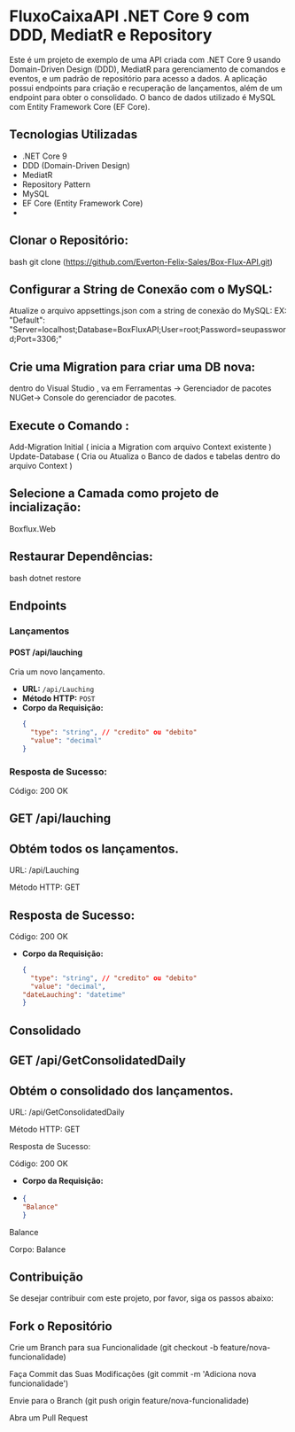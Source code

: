 # FluxoCaixaAPI .NET Core 9 com DDD, MediatR e Repository 
Este é um projeto de exemplo de uma API criada com .NET Core 9 usando Domain-Driven Design (DDD), MediatR para gerenciamento de comandos e eventos, e um padrão de repositório para acesso a dados. A aplicação possui endpoints para criação e recuperação de lançamentos, além de um endpoint para obter o consolidado. O banco de dados utilizado é MySQL com Entity Framework Core (EF Core).

## Tecnologias Utilizadas

- .NET Core 9
- DDD (Domain-Driven Design)
- MediatR
- Repository Pattern
- MySQL
- EF Core (Entity Framework Core)
- 
## Clonar o Repositório:
bash
git clone (https://github.com/Everton-Felix-Sales/Box-Flux-API.git)

## Configurar a String de Conexão com o MySQL: 
Atualize o arquivo appsettings.json com a string de conexão do MySQL:
EX:
"Default": "Server=localhost;Database=BoxFluxAPI;User=root;Password=seupassword;Port=3306;"

## Crie uma Migration para criar uma DB nova:
 dentro do Visual Studio , va em Ferramentas -> Gerenciador de pacotes NUGet-> Console do gerenciador de pacotes.
 
## Execute o Comando :
 Add-Migration Initial  ( inicia a Migration com arquivo Context existente )
 Update-Database ( Cria ou Atualiza o Banco de dados e tabelas dentro do arquivo Context )
 
## Selecione a Camada como projeto de incialização:
Boxflux.Web

## Restaurar Dependências:
bash
dotnet restore
 
## Endpoints

### Lançamentos

#### POST /api/lauching

Cria um novo lançamento.

- **URL:** `/api/Lauching`
- **Método HTTP:** `POST`
- **Corpo da Requisição:**
  ```json
  {
    "type": "string", // "credito" ou "debito"
    "value": "decimal"
  }
### Resposta de Sucesso:

 Código: 200 OK

## GET /api/lauching
## Obtém todos os lançamentos.

URL: /api/Lauching

Método HTTP: GET

## Resposta de Sucesso:

 Código: 200 OK

- **Corpo da Requisição:**
  ```json
  {
    "type": "string", // "credito" ou "debito"
    "value": "decimal",
  "dateLauching": "datetime"
  }

## Consolidado
## GET /api/GetConsolidatedDaily
## Obtém o consolidado dos lançamentos.

URL: /api/GetConsolidatedDaily

Método HTTP: GET

Resposta de Sucesso:

Código: 200 OK

- **Corpo da Requisição:**
-  ```json
   {
   "Balance"
   }
Balance

Corpo:
 Balance 
 
## Contribuição
Se desejar contribuir com este projeto, por favor, siga os passos abaixo:

## Fork o Repositório

Crie um Branch para sua Funcionalidade (git checkout -b feature/nova-funcionalidade)

Faça Commit das Suas Modificações (git commit -m 'Adiciona nova funcionalidade')

Envie para o Branch (git push origin feature/nova-funcionalidade)

Abra um Pull Request
